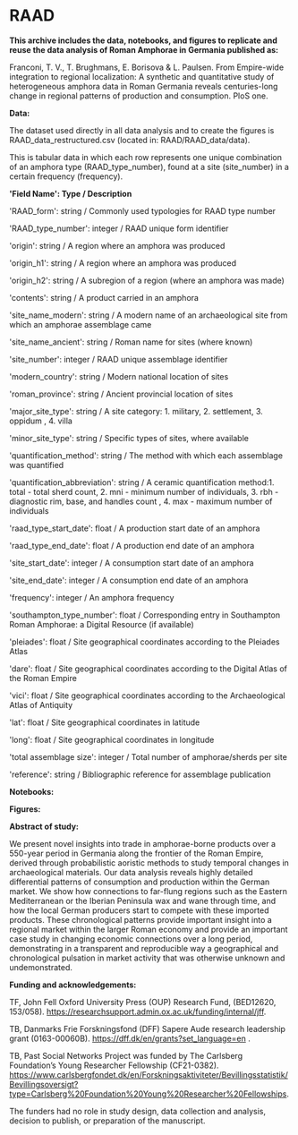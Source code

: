 # RAAD

<b>This archive includes the data, notebooks, and figures to replicate and reuse the data analysis of Roman Amphorae in Germania published as:</b>

Franconi, T. V., T. Brughmans, E. Borisova & L. Paulsen. From Empire-wide integration to regional localization: A synthetic and quantitative study of heterogeneous amphora data in Roman Germania reveals centuries-long change in regional patterns of production and consumption. PloS one.

<b>Data:</b>

The dataset used directly in all data analysis and to create the figures is RAAD_data_restructured.csv (located in: RAAD/RAAD_data/data).

This is tabular data in which each row represents one unique combination of an amphora type (RAAD_type_number), found at a site (site_number) in a certain frequency (frequency).

<b>'Field Name':          Type /	Description</b>

'RAAD_form':	        string /	Commonly used typologies for RAAD type number

'RAAD_type_number':	integer /	RAAD unique form identifier

'origin':	          string /	A region where an amphora was produced 

'origin_h1':	        string /	A region where an amphora was produced 

'origin_h2':	        string /	A subregion of a region (where an amphora was made) 

'contents':	        string /	A product carried in an amphora 

'site_name_modern':	string /	A modern name of an archaeological site from which an amphorae assemblage came 

'site_name_ancient': 	string /	Roman name for sites (where known)

'site_number':	integer /	RAAD unique assemblage identifier

'modern_country': 	string /	Modern national location of sites

'roman_province':	string /	Ancient provincial location of sites

'major_site_type':	string /	A site category: 1.	military, 2.	settlement, 3.	oppidum , 4.	villa

'minor_site_type': 	string /	Specific types of sites, where available

'quantification_method':	string /	The method with which each assemblage was quantified

'quantification_abbreviation':	string /	A ceramic quantification method:1.	total - total sherd count, 2.	mni - minimum number of individuals, 3.	rbh - diagnostic rim, base, and handles count , 4.	max - maximum number of individuals

'raad_type_start_date':	float /	A production start date of an amphora

'raad_type_end_date':	float /	A production end date of an amphora

'site_start_date':	integer /	A consumption start date of an amphora

'site_end_date':	integer /	A consumption end date of an amphora

'frequency':	integer /	An amphora frequency 

'southampton_type_number': 	float /	Corresponding entry in Southampton Roman Amphorae: a Digital Resource (if available)

'pleiades':	float /	Site geographical coordinates according to the Pleiades Atlas

'dare':	float /	Site geographical coordinates according to the Digital Atlas of the Roman Empire

'vici':	float /	Site geographical coordinates according to the Archaeological Atlas of Antiquity

'lat':	float /	Site geographical coordinates in latitude

'long':	float /	Site geographical coordinates in longitude

'total assemblage size': 	integer /	Total number of amphorae/sherds per site

'reference':	string /	Bibliographic reference for assemblage publication


<b>Notebooks:</b>


<b>Figures:</b>


<b>Abstract of study:</b>

We present novel insights into trade in amphorae-borne products over a 550-year period in Germania along the frontier of the Roman Empire, derived through probabilistic aoristic methods to study temporal changes in archaeological materials. Our data analysis reveals highly detailed differential patterns of consumption and production within the German market. We show how connections to far-flung regions such as the Eastern Mediterranean or the Iberian Peninsula wax and wane through time, and how the local German producers start to compete with these imported products. These chronological patterns provide important insight into a regional market within the larger Roman economy and provide an important case study in changing economic connections over a long period, demonstrating in a transparent and reproducible way a geographical and chronological pulsation in market activity that was otherwise unknown and undemonstrated.

<b>Funding and acknowledgements:</b>

TF, John Fell Oxford University Press (OUP) Research Fund, (BED12620, 153/058). https://researchsupport.admin.ox.ac.uk/funding/internal/jff.

TB, Danmarks Frie Forskningsfond (DFF) Sapere Aude research leadership grant (0163-00060B). https://dff.dk/en/grants?set_language=en .

TB, Past Social Networks Project was funded by The Carlsberg Foundation’s Young Researcher Fellowship (CF21-0382). https://www.carlsbergfondet.dk/en/Forskningsaktiviteter/Bevillingsstatistik/Bevillingsoversigt?type=Carlsberg%20Foundation%20Young%20Researcher%20Fellowships.

The funders had no role in study design, data collection and analysis, decision to publish, or preparation of the manuscript.
